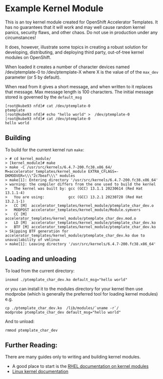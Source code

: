 # Example Kernel Module

This is an toy kernel module created for OpenShift Accelerator Templates. It has no guarantees that it will work and may well cause random kernel panics, security flaws, and other chaos. Do not use in production under any circumstances!

It does, however, illustrate some topics in creating a robust solution for developing, distributing, and deploying third party, out-of-tree kernel modules on OpenShift.

When loaded it creates a number of character devices named /dev/ptemplate-0 to /dev/ptemplate-X where X is the value of of the `max_dev` parameter (or 5 by default).

When read from it gives a short message, and when written to it replaces that message. Max message length is 100 characters. The initial message stored is governed by the `default_msg`

```
[root@kube93 nfd]# cat /dev/ptemplate-0
ptemplate
[root@kube93 nfd]# echo "hello world" >  /dev/ptemplate-0
[root@kube93 nfd]# cat /dev/ptemplate-0
hello world
```

## Building
To build for the current kernel run `make`:

```
> # cd kernel_module/
> [kernel_module]# make
> make -C /usr/src/kernels/6.4.7-200.fc38.x86_64/ M=accelerator_templates/kernel_module EXTRA_CFLAGS=-DKMODVER=\\\"2c7beaf\\\" modules
> make[1]: Entering directory '/usr/src/kernels/6.4.7-200.fc38.x86_64'
> warning: the compiler differs from the one used to build the kernel
>   The kernel was built by: gcc (GCC) 13.1.1 20230614 (Red Hat 13.1.1-4)
>   You are using:           gcc (GCC) 13.2.1 20230728 (Red Hat 13.2.1-1)
>   CC [M]  accelerator_templates/kernel_module/ptemplate_char_dev.o
>   MODPOST accelerator_templates/kernel_module/Module.symvers
>   CC [M]  accelerator_templates/kernel_module/ptemplate_char_dev.mod.o
>   LD [M]  accelerator_templates/kernel_module/ptemplate_char_dev.ko
>   BTF [M] accelerator_templates/kernel_module/ptemplate_char_dev.ko
> Skipping BTF generation for accelerator_templates/kernel_module/ptemplate_char_dev.ko due to unavailability of vmlinux
> make[1]: Leaving directory '/usr/src/kernels/6.4.7-200.fc38.x86_64'
```

## Loading and unloading

To load from the current directory:

```
insmod ./ptemplate_char_dev.ko default_msg="hello world"
```

or you can install it to the modules directory for your kernel then use modprobe (which is generally the preferred tool for loading kernel modules) e.g.

```
cp ./ptemplate_char_dev.ko  /lib/modules/`uname -r`/
modprobe ptemplate_char_dev default_msg="hello world"
```

And to unload:

```
rmmod ptemplate_char_dev
```

## Further Reading:
There are many guides only to writing and building kernel modules. 

* A good place to start is the [RHEL documentation on kernel modules](https://access.redhat.com/documentation/en-us/red_hat_enterprise_linux/9/html/managing_monitoring_and_updating_the_kernel/managing-kernel-modules_managing-monitoring-and-updating-the-kernel)
* [Linux kernel documentation](https://docs.kernel.org/kbuild/modules.html)




